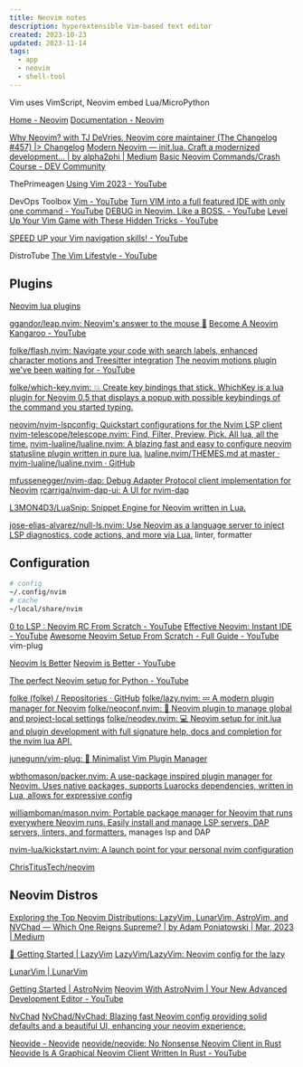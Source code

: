 ```yaml
---
title: Neovim notes
description: hyperextensible Vim-based text editor
created: 2023-10-23
updated: 2023-11-14
tags:
  - app
  - neovim
  - shell-tool
---
```


Vim uses VimScript, Neovim embed Lua/MicroPython

[Home - Neovim](https://neovim.io/)
[Documentation - Neovim](https://neovim.io/doc/)

[Why Neovim? with TJ DeVries, Neovim core maintainer (The Changelog #457) |> Changelog](https://changelog.com/podcast/457)
[Modern Neovim — init.lua. Craft a modernized development… | by alpha2phi | Medium](https://alpha2phi.medium.com/modern-neovim-init-lua-ab1220e3ecc1)
[Basic Neovim Commands/Crash Course - DEV Community](https://dev.to/arafat4693/basic-neovim-commands-4hmi)

ThePrimeagen
[Using Vim 2023 - YouTube](https://www.youtube.com/watch?v=FrMRyXtiJkc)

DevOps Toolbox
[Vim - YouTube](https://www.youtube.com/playlist?list=PLmcTCfaoOo_grgVqU7UbOx7_RG9kXPgEr)
[Turn VIM into a full featured IDE with only one command - YouTube](https://www.youtube.com/watch?v=Mtgo-nP_r8Y)
[DEBUG in Neovim. Like a BOSS. - YouTube](https://www.youtube.com/watch?v=RziPWdTzSV8)
[Level Up Your Vim Game with These Hidden Tricks - YouTube](https://www.youtube.com/watch?v=ixJWAP1L6jc)

[SPEED UP your Vim navigation skills! - YouTube](https://www.youtube.com/watch?v=GYVbYCST_Yc)

DistroTube
[The Vim Lifestyle - YouTube](https://www.youtube.com/playlist?list=PL5--8gKSku15tivUyt0D-mERePLEzrWUz)

## Plugins

[Neovim lua plugins](https://nvimluau.dev/)

[ggandor/leap.nvim: Neovim's answer to the mouse 🦘](https://github.com/ggandor/leap.nvim)
[Become A Neovim Kangaroo - YouTube](https://www.youtube.com/watch?v=2KLFjhGjmbI)

[folke/flash.nvim: Navigate your code with search labels, enhanced character motions and Treesitter integration](https://github.com/folke/flash.nvim)
[The neovim motions plugin we've been waiting for - YouTube](https://www.youtube.com/watch?v=GcWYUumEsZo)

[folke/which-key.nvim: 💥 Create key bindings that stick. WhichKey is a lua plugin for Neovim 0.5 that displays a popup with possible keybindings of the command you started typing.](https://github.com/folke/which-key.nvim)

[neovim/nvim-lspconfig: Quickstart configurations for the Nvim LSP client](https://github.com/neovim/nvim-lspconfig)
[nvim-telescope/telescope.nvim: Find, Filter, Preview, Pick. All lua, all the time.](https://github.com/nvim-telescope/telescope.nvim)
[nvim-lualine/lualine.nvim: A blazing fast and easy to configure neovim statusline plugin written in pure lua.](https://github.com/nvim-lualine/lualine.nvim)
[lualine.nvim/THEMES.md at master · nvim-lualine/lualine.nvim · GitHub](https://github.com/nvim-lualine/lualine.nvim/blob/master/THEMES.md)

[mfussenegger/nvim-dap: Debug Adapter Protocol client implementation for Neovim](https://github.com/mfussenegger/nvim-dap)
[rcarriga/nvim-dap-ui: A UI for nvim-dap](https://github.com/rcarriga/nvim-dap-ui)

[L3MON4D3/LuaSnip: Snippet Engine for Neovim written in Lua.](https://github.com/L3MON4D3/LuaSnip)

[jose-elias-alvarez/null-ls.nvim: Use Neovim as a language server to inject LSP diagnostics, code actions, and more via Lua.](https://github.com/jose-elias-alvarez/null-ls.nvim) linter, formatter

## Configuration

```sh
# config
~/.config/nvim
# cache
~/local/share/nvim
```

[0 to LSP : Neovim RC From Scratch - YouTube](https://www.youtube.com/watch?v=w7i4amO_zaE)
[Effective Neovim: Instant IDE - YouTube](https://www.youtube.com/watch?v=stqUbv-5u2s)
[Awesome Neovim Setup From Scratch - Full Guide - YouTube](https://www.youtube.com/watch?v=JWReY93Vl6g) vim-plug

[Neovim Is Better](https://christitus.com/neovim-is-better/)
[Neovim is Better - YouTube](https://www.youtube.com/watch?v=6VbOLOuiHUI)

[The perfect Neovim setup for Python - YouTube](https://www.youtube.com/watch?v=4BnVeOUeZxc)

[folke (folke) / Repositories · GitHub](https://github.com/folke?tab=repositories&type=source)
[folke/lazy.nvim: 💤 A modern plugin manager for Neovim](https://github.com/folke/lazy.nvim)
[folke/neoconf.nvim: 💼 Neovim plugin to manage global and project-local settings](https://github.com/folke/neoconf.nvim)
[folke/neodev.nvim: 💻 Neovim setup for init.lua and plugin development with full signature help, docs and completion for the nvim lua API.](https://github.com/folke/neodev.nvim)

[junegunn/vim-plug: :hibiscus: Minimalist Vim Plugin Manager](https://github.com/junegunn/vim-plug)

[wbthomason/packer.nvim: A use-package inspired plugin manager for Neovim. Uses native packages, supports Luarocks dependencies, written in Lua, allows for expressive config](https://github.com/wbthomason/packer.nvim)

[williamboman/mason.nvim: Portable package manager for Neovim that runs everywhere Neovim runs. Easily install and manage LSP servers, DAP servers, linters, and formatters.](https://github.com/williamboman/mason.nvim) manages lsp and DAP

[nvim-lua/kickstart.nvim: A launch point for your personal nvim configuration](https://github.com/nvim-lua/kickstart.nvim)

[ChrisTitusTech/neovim](https://github.com/ChrisTitusTech/Neovim)

## Neovim Distros

[Exploring the Top Neovim Distributions: LazyVim, LunarVim, AstroVim, and NVChad — Which One Reigns Supreme? | by Adam Poniatowski | Mar, 2023 | Medium](https://medium.com/@adaml.poniatowski/exploring-the-top-neovim-distributions-lazyvim-lunarvim-astrovim-and-nvchad-which-one-reigns-3adcdbfa478d)

[🚀 Getting Started | LazyVim](https://www.lazyvim.org/)
[LazyVim/LazyVim: Neovim config for the lazy](https://github.com/LazyVim/LazyVim)

[LunarVim | LunarVim](https://www.lunarvim.org/)

[Getting Started | AstroNvim](https://astronvim.com/)
[Neovim With AstroNvim | Your New Advanced Development Editor - YouTube](https://www.youtube.com/watch?v=GEHPiZ10gOk)

[NvChad](https://nvchad.com/)
[NvChad/NvChad: Blazing fast Neovim config providing solid defaults and a beautiful UI, enhancing your neovim experience.](https://github.com/NvChad/NvChad)

[Neovide - Neovide](https://neovide.dev/)
[neovide/neovide: No Nonsense Neovim Client in Rust](https://github.com/neovide/neovide)
[Neovide Is A Graphical Neovim Client Written In Rust - YouTube](https://www.youtube.com/watch?v=Vd5AACp6GG0)
